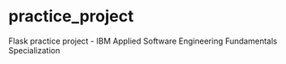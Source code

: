 # practice_project
Flask practice project - IBM Applied Software Engineering Fundamentals Specialization
